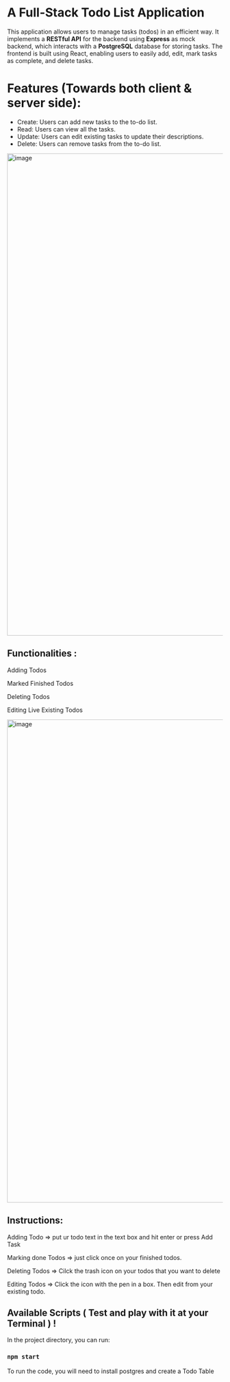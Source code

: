 # A Full-Stack Todo List Application
This application allows users to manage tasks (todos) in an efficient way. It implements a <b>RESTful API</b> for the backend using <b>Express</b> as mock backend, which interacts with a <b>PostgreSQL</b> database for storing tasks. The frontend is built using React, enabling users to easily add, edit, mark tasks as complete, and delete tasks.

# Features (Towards both client & server side):
- Create: Users can add new tasks to the to-do list.
- Read: Users can view all the tasks.
- Update: Users can edit existing tasks to update their descriptions.
- Delete: Users can remove tasks from the to-do list.


<img width="1126" alt="image" src="https://github.com/user-attachments/assets/39c13812-a820-4c14-a033-fc59b18ae0e3">



Functionalities :
---------------

Adding Todos

Marked Finished Todos

Deleting Todos

Editing Live Existing Todos


<img width="1128" alt="image" src="https://github.com/user-attachments/assets/62870988-4b68-4d62-9555-2f0104338db6">



Instructions:
------
Adding Todo  => 
put ur todo text in the text box and hit enter or press Add Task

Marking done Todos => 
just click once on your finished todos.

Deleting Todos => 
Cilck the trash icon on your todos that you want to delete

Editing Todos => 
Click the icon with the pen in a box. Then edit from your existing todo.






Available Scripts ( Test and play with it at your Terminal ) !
------------
In the project directory, you can run:
### `npm start`
To run the code, you will need to install postgres and create a Todo Table


